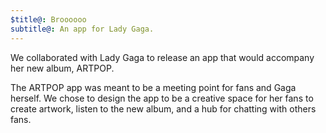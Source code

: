 ```yaml
---
$title@: Broooooo
subtitle@: An app for Lady Gaga.
---
```

We collaborated with Lady Gaga to release an app that would accompany her new album, ARTPOP.

The ARTPOP app was meant to be a meeting point for fans and Gaga herself. We chose to design the app to be a creative space for her fans to create artwork, listen to the new album, and a hub for chatting with others fans.

